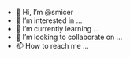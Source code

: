 - 👋 Hi, I’m @smicer
- 👀 I’m interested in ...
- 🌱 I’m currently learning ...
- 💞️ I’m looking to collaborate on ...
- 📫 How to reach me ...

<!---
smicer/smicer is a ✨ special ✨ repository because its `README.md` (this file) appears on your GitHub profile.
You can click the Preview link to take a look at your changes.
--->
